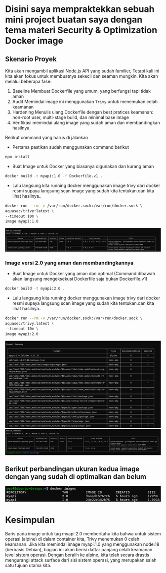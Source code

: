 # Disini saya mempraktekkan sebuah mini project buatan saya dengan tema materi Security & Optimization Docker image 

## Skenario Proyek
Kita akan mengambil aplikasi Node.js API yang sudah familier, Tetapi kali ini kita akan fokus untuk membuatnya sekecil dan seaman mungkin. Kita akan melalui beberapa fase:

1. Baseline Membuat Dockerfile yang umum, yang berfungsi tapi tidak aman
2. Audit Memindai image ini menggunakan `Trivy` untuk menemukan celah keamanan
3. Hardening Menulis ulang Dockerfile dengan best pratices keamanan: non-root user, multi-stage build, dan minimal base image  
4. Verifikasi memindai ulang image yang sudah aman dan membandingkan hasilnya

Berikut command yang harus di jalankan

- Pertama pastikan sudah menggunakan command berikut 
```bash
npm install
```

- Buat Image untuk Docker yang biasanya digunakan dan kurang aman
```bash
docker build -t myapi:1.0 -f Dockerfile.v1 .
```
- Lalu langsung kita running docker menggunakan image trivy dari docker resmi supaya langsung scan image yang sudah kita tentukan.dan kita lihat hasilnya..
```bash
docker run --rm -v /var/run/docker.sock:/var/run/docker.sock \
aquasec/trivy:latest \
--timeout 10m \
image myapi:1.0
```
![Hasil scan trivy untuk Docker v.1.0](image/docker-security%201.0.png)

### Image versi 2.0 yang aman dan membandingkannya 

- Buat Image untuk Docker yang aman dan optimal (Command dibawah akan langsung mengeksekusi Dockerfile saja bukan Dockerfile.v1)
```bash
docker build -t myapi:2.0 .
```
- Lalu langsung kita running docker menggunakan image trivy dari docker resmi supaya langsung scan image yang sudah kita tentukan.dan kita lihat hasilnya..
```bash
docker run --rm -v /var/run/docker.sock:/var/run/docker.sock \
aquasec/trivy:latest \
--timeout 10m \
image myapi:2.0
```
![Hasil scan trivy untuk Docker v.1.0](image/docker%20security%202.0.png)
![Hasil scan trivy untuk Docker v.1.0](image/docker%20security%202.0%20v2%20.png)

## Berikut perbandingan ukuran kedua image dengan yang sudah di optimalkan dan belum
![Hasil scan trivy untuk Docker v.1.0](image/images.png)

# Kesimpulan
Baris pada image untuk tag myapi:2.0 memberitahu kita bahwa untuk sistem operasi (alpine) di dalam container kita, Trivy menemukan 0 celah keamanan.
Jika kita memindai image myapi:1.0 yang menggunakan node:18 (berbasis Debian), bagian ini akan berisi daftar panjang celah keamanan level sistem operasi. Dengan beralih ke alpine, kita telah secara drastis mengurangi attack surface dari sisi sistem operasi, yang merupakan salah satu tujuan utama kita.

